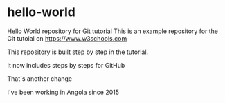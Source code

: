 # hello-world
Hello World repository for Git tutorial
This is an example repository for the Git tutoial on https://www.w3schools.com

This repository is built step by step in the tutorial.

It now includes steps by steps for GitHub

That´s another change

I´ve been working in Angola since 2015